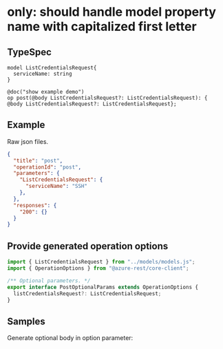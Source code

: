 # only: should handle model property name with capitalized first letter

## TypeSpec

```tsp
model ListCredentialsRequest{
  serviceName: string
}

@doc("show example demo")
op post(@body ListCredentialsRequest?: ListCredentialsRequest): { @body ListCredentialsRequest?: ListCredentialsRequest};

```

## Example

Raw json files.

```json
{
  "title": "post",
  "operationId": "post",
  "parameters": {
    "ListCredentialsRequest": {
      "serviceName": "SSH"
    },
  },
  "responses": {
    "200": {}
  }
}
```

## Provide generated operation options

```ts models:withOptions
import { ListCredentialsRequest } from "../models/models.js";
import { OperationOptions } from "@azure-rest/core-client";

/** Optional parameters. */
export interface PostOptionalParams extends OperationOptions {
  listCredentialsRequest?: ListCredentialsRequest;
}
```

## Samples

Generate optional body in option parameter:

```ts samples
```